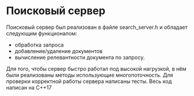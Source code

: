 # Поисковый сервер

Поисковый сервер был реализован в файле search_server.h и обладает следующим функционалом:
- обработка запроса
- добавление/удаление документов
- вычисление релевантности документа по запросу.

Для того, чтобы сервер быстро работал под высокой нагрузкой, в нём были реализованы методы использующие многопоточность.
Для проверки корректной работы сервера написаны тесты.
Весь код написан на С++17
